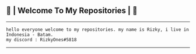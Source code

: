 ## 👋 | Welcome To My Repositories | 👋
---
```
hello everyone welcome to my repositories. my name is Rizky, i live in Indonesia - Batam.
my discord : RizkyOnes#5818
```
---
